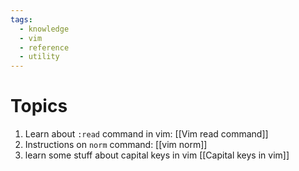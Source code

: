 ```yaml
---
tags:
  - knowledge
  - vim
  - reference
  - utility
---
```

# Topics
1. Learn about `:read` command in vim: [[Vim read command]]
2. Instructions on `norm` command: [[vim norm]]
3. learn some stuff about capital keys in vim [[Capital keys in vim]]